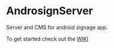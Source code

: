AndrosignServer
===============

Server and CMS for android signage app.

To get started check out the [WIKI](https://github.com/MelonSmasher/AndrosignServer/wiki)
